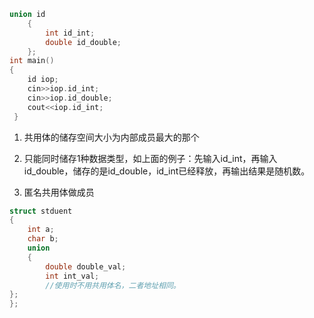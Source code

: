 ```c++
union id
	{
		int id_int;
		double id_double;
	};
int main()
{
	id iop;
	cin>>iop.id_int;
	cin>>iop.id_double;
	cout<<iop.id_int;
 } 

```

1. 共用体的储存空间大小为内部成员最大的那个
2. 只能同时储存1种数据类型，如上面的例子：先输入id_int，再输入id_double，储存的是id_double，id_int已经释放，再输出结果是随机数。

3. 匿名共用体做成员

```C++
struct stduent
{
    int a;
    char b;
    union
    {
        double double_val;
        int int_val;
        //使用时不用共用体名，二者地址相同。
};
};
```

